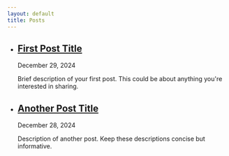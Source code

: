```yaml
---
layout: default
title: Posts
---
```


<ul class="post-list">
  <li>
    <h2><a href="/posts/first-post">First Post Title</a></h2>
    <span class="post-date">December 29, 2024</span>
    <p>Brief description of your first post. This could be about anything you're interested in sharing.</p>
  </li>
  
  <li>
    <h2><a href="/posts/another-post">Another Post Title</a></h2>
    <span class="post-date">December 28, 2024</span>
    <p>Description of another post. Keep these descriptions concise but informative.</p>
  </li>
</ul>
